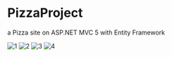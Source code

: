 # PizzaProject
a Pizza site on ASP.NET MVC 5 with Entity Framework


![1](https://user-images.githubusercontent.com/34583890/125173406-ddbfad00-e1c7-11eb-9e2e-fc7de07f9e86.png)
![2](https://user-images.githubusercontent.com/34583890/125173407-df897080-e1c7-11eb-804a-0ea3d7f9c489.png)
![3](https://user-images.githubusercontent.com/34583890/125173408-e0220700-e1c7-11eb-9dc4-cc4607b2f44f.png)
![4](https://user-images.githubusercontent.com/34583890/125173403-dd271680-e1c7-11eb-8962-10b945be5e95.png)
